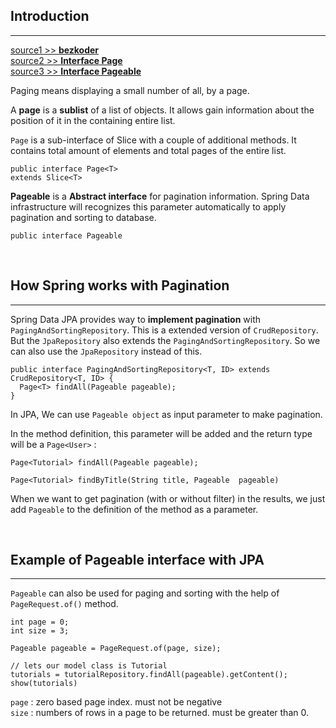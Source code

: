 ## Introduction
----
[source1 >> **bezkoder**](https://www.bezkoder.com/spring-boot-pagination-filter-jpa-pageable/)<br>
[source2 >> **Interface Page<T>**](https://docs.spring.io/spring-data/commons/docs/current/api/org/springframework/data/domain/Page.html)<br>
[source3 >> **Interface Pageable**](https://docs.spring.io/spring-data/commons/docs/current/api/org/springframework/data/domain/Pageable.html)



Paging means displaying a small number of all, by a page.

A **page** is a **sublist** of a list of objects. It allows gain information about the position of it in the containing entire list. 

`Page` is a sub-interface of Slice with a couple of additional methods. It contains total amount of elements and total pages of the entire list.

```
public interface Page<T>
extends Slice<T>
```
**Pageable** is a  **Abstract interface** for pagination information. Spring Data infrastructure will recognizes this parameter automatically to apply pagination and sorting to database.

```
public interface Pageable
```
<br>

## How Spring works with Pagination
---
Spring Data JPA provides way to **implement pagination** with `PagingAndSortingRepository`. This is a extended version of `CrudRepository`. But the `JpaRepository` also extends the `PagingAndSortingRepository`. So we can also use the `JpaRepository` instead of this. 

```
public interface PagingAndSortingRepository<T, ID> extends CrudRepository<T, ID> {
  Page<T> findAll(Pageable pageable);
}
```

In JPA, We can use `Pageable object` as input parameter to make pagination.

In the method definition, this parameter will be added and the return type will be a `Page<User>` :

```
Page<Tutorial> findAll(Pageable pageable);

Page<Tutorial> findByTitle(String title, Pageable  pageable)
```
When we want to get pagination (with or without filter) in the results, we just add `Pageable` to the definition of the method as a parameter.

<br>

## Example of Pageable interface with JPA
---
`Pageable` can also be used for paging and sorting with the help of `PageRequest.of()` method.

```
int page = 0;
int size = 3;

Pageable pageable = PageRequest.of(page, size);

// lets our model class is Tutorial
tutorials = tutorialRepository.findAll(pageable).getContent();
show(tutorials)
```
`page` : zero based page index. must not be negative <br>
`size` : numbers of rows in a page to be returned. must be greater than 0.

